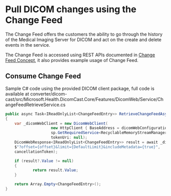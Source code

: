 
# Pull DICOM changes using the Change Feed

The Change Feed offers the customers the ability to go through the history of the Medical Imaging Server for DICOM and act on the create and delete events in the service.

The Change Feed is accessed using REST APIs documented in [Change Feed Concept](/docs/concepts/change-feed.md), it also provides example usage of Change Feed.

## Consume Change Feed

Sample C# code using the provided DICOM client package, full code is available at
converter/dicom-cast/src/Microsoft.Health.DicomCast.Core/Features/DicomWeb/Service/ChangeFeedRetrieveService.cs

```csharp
public async Task<IReadOnlyList<ChangeFeedEntry>> RetrieveChangeFeedAsync(long offset, CancellationToken cancellationToken)
{
    var _dicomWebClient = new DicomWebClient(
                    new HttpClient { BaseAddress = dicomWebConfiguration.Endpoint },
                    sp.GetRequiredService<RecyclableMemoryStreamManager>(),
                    tokenUri: null);
    DicomWebResponse<IReadOnlyList<ChangeFeedEntry>> result = await _dicomWebClient.GetChangeFeed(
    $"?offset={offset}&limit={DefaultLimit}&includeMetadata={true}",
    cancellationToken);

    if (result?.Value != null)
    {
            return result.Value;
    }

    return Array.Empty<ChangeFeedEntry>();
}
```

